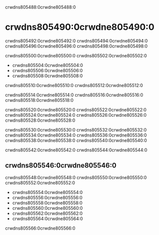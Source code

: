 crwdns805488:0crwdne805488:0
# crwdns805490:0crwdne805490:0

crwdns805492:0crwdne805492:0 crwdns805494:0crwdne805494:0 crwdns805496:0crwdne805496:0 crwdns805498:0crwdne805498:0

crwdns805500:0crwdne805500:0 crwdns805502:0crwdne805502:0

- crwdns805504:0crwdne805504:0
- crwdns805506:0crwdne805506:0
- crwdns805508:0crwdne805508:0

crwdns805510:0crwdne805510:0 crwdns805512:0crwdne805512:0

crwdns805514:0crwdne805514:0 crwdns805516:0crwdne805516:0 crwdns805518:0crwdne805518:0

crwdns805520:0crwdne805520:0 crwdns805522:0crwdne805522:0 crwdns805524:0crwdne805524:0 crwdns805526:0crwdne805526:0 crwdns805528:0crwdne805528:0

crwdns805530:0crwdne805530:0 crwdns805532:0crwdne805532:0 crwdns805534:0crwdne805534:0 crwdns805536:0crwdne805536:0 crwdns805538:0crwdne805538:0 crwdns805540:0crwdne805540:0

crwdns805542:0crwdne805542:0 crwdns805544:0crwdne805544:0


## crwdns805546:0crwdne805546:0

crwdns805548:0crwdne805548:0 crwdns805550:0crwdne805550:0 crwdns805552:0crwdne805552:0

 - crwdns805554:0crwdne805554:0
 - crwdns805556:0crwdne805556:0
 - crwdns805558:0crwdne805558:0
 - crwdns805560:0crwdne805560:0
 - crwdns805562:0crwdne805562:0
 - crwdns805564:0crwdne805564:0

crwdns805566:0crwdne805566:0
